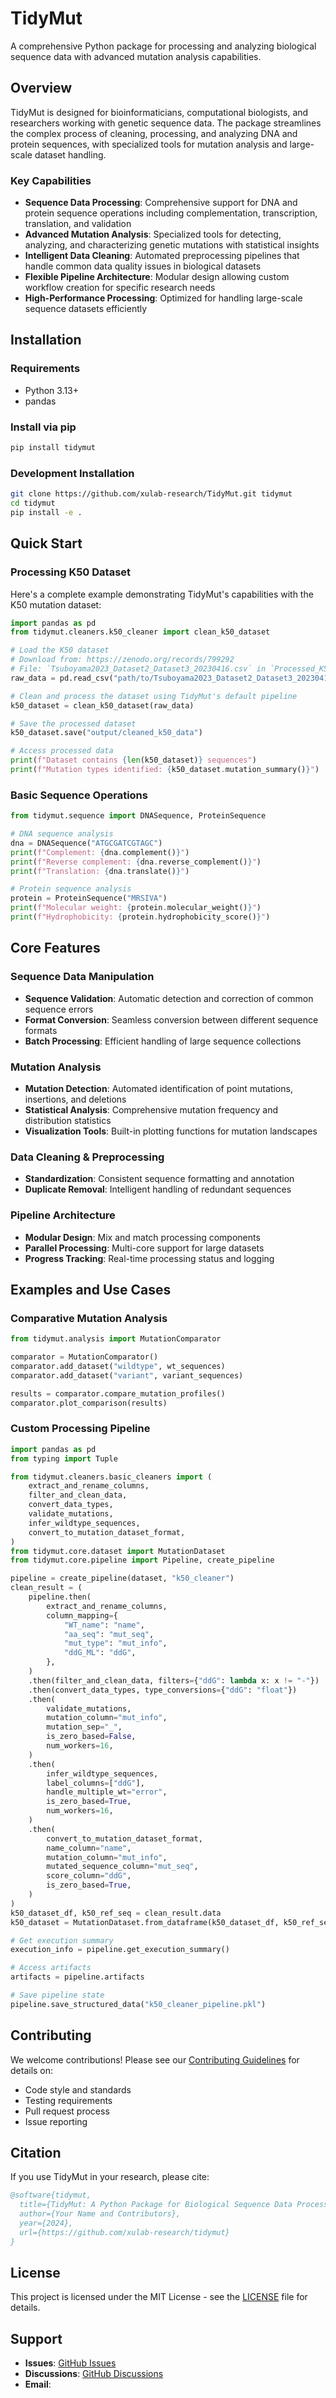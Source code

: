 # TidyMut

A comprehensive Python package for processing and analyzing biological sequence data with advanced mutation analysis capabilities.

## Overview

TidyMut is designed for bioinformaticians, computational biologists, and researchers working with genetic sequence data. The package streamlines the complex process of cleaning, processing, and analyzing DNA and protein sequences, with specialized tools for mutation analysis and large-scale dataset handling.

### Key Capabilities

- **Sequence Data Processing**: Comprehensive support for DNA and protein sequence operations including complementation, transcription, translation, and validation
- **Advanced Mutation Analysis**: Specialized tools for detecting, analyzing, and characterizing genetic mutations with statistical insights
- **Intelligent Data Cleaning**: Automated preprocessing pipelines that handle common data quality issues in biological datasets
- **Flexible Pipeline Architecture**: Modular design allowing custom workflow creation for specific research needs
- **High-Performance Processing**: Optimized for handling large-scale sequence datasets efficiently

## Installation

### Requirements
- Python 3.13+
- pandas

### Install via pip
```bash
pip install tidymut
```

### Development Installation
```bash
git clone https://github.com/xulab-research/TidyMut.git tidymut
cd tidymut
pip install -e .
```

## Quick Start

### Processing K50 Dataset

Here's a complete example demonstrating TidyMut's capabilities with the K50 mutation dataset:

```python
import pandas as pd
from tidymut.cleaners.k50_cleaner import clean_k50_dataset

# Load the K50 dataset
# Download from: https://zenodo.org/records/799292
# File: `Tsuboyama2023_Dataset2_Dataset3_20230416.csv` in `Processed_K50_dG_datasets.zip`
raw_data = pd.read_csv("path/to/Tsuboyama2023_Dataset2_Dataset3_20230416.csv")

# Clean and process the dataset using TidyMut's default pipeline
k50_dataset = clean_k50_dataset(raw_data)

# Save the processed dataset
k50_dataset.save("output/cleaned_k50_data")

# Access processed data
print(f"Dataset contains {len(k50_dataset)} sequences")
print(f"Mutation types identified: {k50_dataset.mutation_summary()}")
```

### Basic Sequence Operations

```python
from tidymut.sequence import DNASequence, ProteinSequence

# DNA sequence analysis
dna = DNASequence("ATGCGATCGTAGC")
print(f"Complement: {dna.complement()}")
print(f"Reverse complement: {dna.reverse_complement()}")
print(f"Translation: {dna.translate()}")

# Protein sequence analysis
protein = ProteinSequence("MRSIVA")
print(f"Molecular weight: {protein.molecular_weight()}")
print(f"Hydrophobicity: {protein.hydrophobicity_score()}")
```

## Core Features

### Sequence Data Manipulation
- **Sequence Validation**: Automatic detection and correction of common sequence errors
- **Format Conversion**: Seamless conversion between different sequence formats
- **Batch Processing**: Efficient handling of large sequence collections

### Mutation Analysis
- **Mutation Detection**: Automated identification of point mutations, insertions, and deletions
- **Statistical Analysis**: Comprehensive mutation frequency and distribution statistics
- **Visualization Tools**: Built-in plotting functions for mutation landscapes

### Data Cleaning & Preprocessing
- **Standardization**: Consistent sequence formatting and annotation
- **Duplicate Removal**: Intelligent handling of redundant sequences

### Pipeline Architecture
- **Modular Design**: Mix and match processing components
- **Parallel Processing**: Multi-core support for large datasets
- **Progress Tracking**: Real-time processing status and logging

## Examples and Use Cases

### Comparative Mutation Analysis
```python
from tidymut.analysis import MutationComparator

comparator = MutationComparator()
comparator.add_dataset("wildtype", wt_sequences)
comparator.add_dataset("variant", variant_sequences)

results = comparator.compare_mutation_profiles()
comparator.plot_comparison(results)
```

### Custom Processing Pipeline
```python
import pandas as pd
from typing import Tuple

from tidymut.cleaners.basic_cleaners import (
    extract_and_rename_columns,
    filter_and_clean_data,
    convert_data_types,
    validate_mutations,
    infer_wildtype_sequences,
    convert_to_mutation_dataset_format,
)
from tidymut.core.dataset import MutationDataset
from tidymut.core.pipeline import Pipeline, create_pipeline

pipeline = create_pipeline(dataset, "k50_cleaner")
clean_result = (
    pipeline.then(
        extract_and_rename_columns,
        column_mapping={
            "WT_name": "name",
            "aa_seq": "mut_seq",
            "mut_type": "mut_info",
            "ddG_ML": "ddG",
        },
    )
    .then(filter_and_clean_data, filters={"ddG": lambda x: x != "-"})
    .then(convert_data_types, type_conversions={"ddG": "float"})
    .then(
        validate_mutations,
        mutation_column="mut_info",
        mutation_sep="_",
        is_zero_based=False,
        num_workers=16,
    )
    .then(
        infer_wildtype_sequences,
        label_columns=["ddG"],
        handle_multiple_wt="error",
        is_zero_based=True,
        num_workers=16,
    )
    .then(
        convert_to_mutation_dataset_format,
        name_column="name",
        mutation_column="mut_info",
        mutated_sequence_column="mut_seq",
        score_column="ddG",
        is_zero_based=True,
    )
)
k50_dataset_df, k50_ref_seq = clean_result.data
k50_dataset = MutationDataset.from_dataframe(k50_dataset_df, k50_ref_seq)

# Get execution summary
execution_info = pipeline.get_execution_summary()

# Access artifacts
artifacts = pipeline.artifacts

# Save pipeline state
pipeline.save_structured_data("k50_cleaner_pipeline.pkl")
```

## Contributing

We welcome contributions! Please see our [Contributing Guidelines](CONTRIBUTING.md) for details on:
- Code style and standards
- Testing requirements
- Pull request process
- Issue reporting

## Citation

If you use TidyMut in your research, please cite:

```bibtex
@software{tidymut,
  title={TidyMut: A Python Package for Biological Sequence Data Processing},
  author={Your Name and Contributors},
  year={2024},
  url={https://github.com/xulab-research/tidymut}
}
```

## License

This project is licensed under the MIT License - see the [LICENSE](LICENSE) file for details.

## Support

- **Issues**: [GitHub Issues](https://github.com/xulab-research/tidymut/issues)
- **Discussions**: [GitHub Discussions](https://github.com/xulab-research/tidymut/discussions)
- **Email**: 